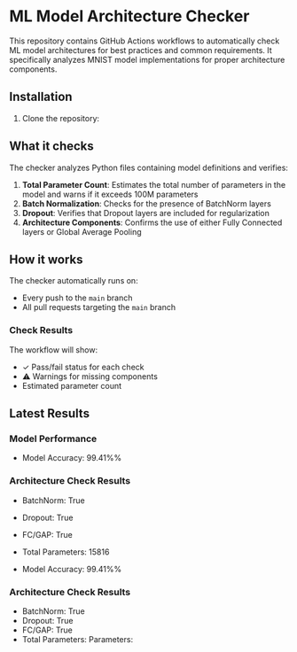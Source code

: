 # ML Model Architecture Checker

This repository contains GitHub Actions workflows to automatically check ML model architectures for best practices and common requirements. It specifically analyzes MNIST model implementations for proper architecture components.

## Installation

1. Clone the repository:

## What it checks

The checker analyzes Python files containing model definitions and verifies:

1. **Total Parameter Count**: Estimates the total number of parameters in the model and warns if it exceeds 100M parameters
2. **Batch Normalization**: Checks for the presence of BatchNorm layers
3. **Dropout**: Verifies that Dropout layers are included for regularization
4. **Architecture Components**: Confirms the use of either Fully Connected layers or Global Average Pooling

## How it works

The checker automatically runs on:
- Every push to the `main` branch
- All pull requests targeting the `main` branch

### Check Results

The workflow will show:
- ✓ Pass/fail status for each check
- ⚠️ Warnings for missing components
- Estimated parameter count


## Latest Results

### Model Performance
- Model Accuracy: 99.41%%

### Architecture Check Results
- BatchNorm: True
- Dropout: True
- FC/GAP: True
- Total Parameters: 15816

- Model Accuracy: 99.41%%

### Architecture Check Results
- BatchNorm: True
- Dropout: True
- FC/GAP: True
- Total Parameters: Parameters:

